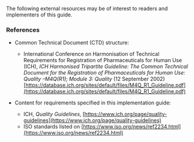The following external resources may be of interest to readers and implementers of this guide.

### References
- Common Technical Document (CTD) structure:
  - International Conference on Harmonisation of Technical Requirements for Registration of Pharmaceuticals for Human Use (ICH), *ICH Harmonised Tripartite Guideline: The Common Technical Document for the Registration of Pharmaceuticals for Human Use: Quality –M4Q(R1); Module 3: Quality* (12 September 2002) [https://database.ich.org/sites/default/files/M4Q_R1_Guideline.pdf](https://database.ich.org/sites/default/files/M4Q_R1_Guideline.pdf)

- Content for requirements specified in this implementation guide:
  - ICH, *Quality Guidelines*, [https://www.ich.org/page/quality-guidelines](https://www.ich.org/page/quality-guidelines)
  - ISO standards listed on [https://www.iso.org/news/ref2234.html](https://www.iso.org/news/ref2234.html)